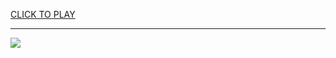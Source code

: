 
<a href="https://premium76.site?title=flying_games_unblocked_free&ref=13M">CLICK TO PLAY</a></h3>
<hr>

<a href="https://premium76.site?title=flying_games_unblocked_free&ref=13M"><img src="https://clearcache.store/games.png"></a>


